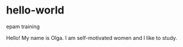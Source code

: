 # hello-world
epam training

Hello! My name is Olga. I am self-motivated women and I like to study.
